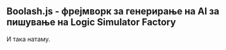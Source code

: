 ## Boolash.js - фрејмворк за генерирање на AI за пишување на Logic Simulator Factory

И така натаму.

